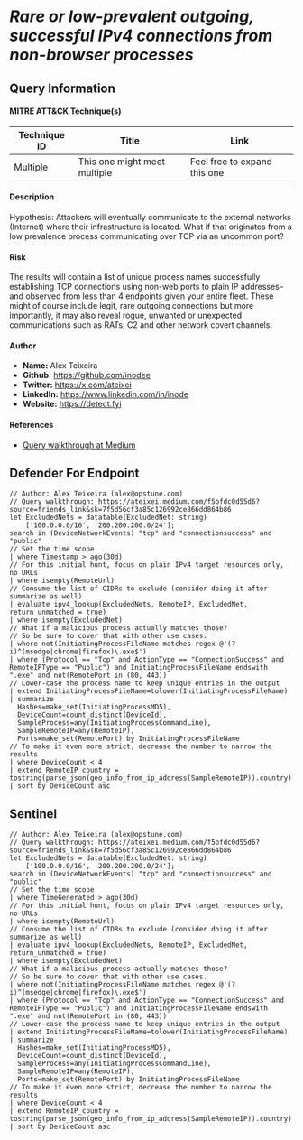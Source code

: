 # *Rare or low-prevalent outgoing, successful IPv4 connections from non-browser processes*

## Query Information

#### MITRE ATT&CK Technique(s)

| Technique ID | Title    | Link    |
| ---  | --- | --- |
| Multiple | This one might meet multiple |Feel free to expand this one|

#### Description
Hypothesis: Attackers will eventually communicate to the external networks (Internet) where their infrastructure is located. What if that originates from a low prevalence process communicating over TCP via an uncommon port?

#### Risk
The results will contain a list of unique process names successfully establishing TCP connections using non-web ports to plain IP addresses - and observed from less than 4 endpoints given your entire fleet.
These might of course include legit, rare outgoing connections but more importantly, it may also reveal rogue, unwanted or unexpected communications such as RATs, C2 and other network covert channels.

#### Author <Optional>
- **Name:** Alex Teixeira
- **Github:** https://github.com/inodee
- **Twitter:** https://x.com/ateixei
- **LinkedIn:** https://www.linkedin.com/in/inode
- **Website:** https://detect.fyi

#### References
- [Query walkthrough at Medium](https://ateixei.medium.com/f5bfdc0d55d6?source=friends_link&sk=7f5d56cf3a85c126992ce866dd864b86)


## Defender For Endpoint
```KQL
// Author: Alex Teixeira (alex@opstune.com)
// Query walkthrough: https://ateixei.medium.com/f5bfdc0d55d6?source=friends_link&sk=7f5d56cf3a85c126992ce866dd864b86
let ExcludedNets = datatable(ExcludedNet: string) 
    ['100.0.0.0/16', '200.200.200.0/24']; 
search in (DeviceNetworkEvents) "tcp" and "connectionsuccess" and "public" 
// Set the time scope
| where Timestamp > ago(30d)
// For this initial hunt, focus on plain IPv4 target resources only, no URLs
| where isempty(RemoteUrl)
// Consume the list of CIDRs to exclude (consider doing it after summarize as well)
| evaluate ipv4_lookup(ExcludedNets, RemoteIP, ExcludedNet, return_unmatched = true)
| where isempty(ExcludedNet)
// What if a malicious process actually matches those?
// So be sure to cover that with other use cases.
| where not(InitiatingProcessFileName matches regex @'(?i)^(msedge|chrome|firefox)\.exe$')
| where (Protocol == "Tcp" and ActionType == "ConnectionSuccess" and RemoteIPType == "Public") and InitiatingProcessFileName endswith ".exe" and not(RemotePort in (80, 443)) 
// Lower-case the process name to keep unique entries in the output
| extend InitiatingProcessFileName=tolower(InitiatingProcessFileName)
| summarize
  Hashes=make_set(InitiatingProcessMD5),
  DeviceCount=count_distinct(DeviceId),
  SampleProcess=any(InitiatingProcessCommandLine),
  SampleRemoteIP=any(RemoteIP),
  Ports=make_set(RemotePort) by InitiatingProcessFileName
// To make it even more strict, decrease the number to narrow the results
| where DeviceCount < 4
| extend RemoteIP_country = tostring(parse_json(geo_info_from_ip_address(SampleRemoteIP)).country) 
| sort by DeviceCount asc
```
## Sentinel
```KQL
// Author: Alex Teixeira (alex@opstune.com)
// Query walkthrough: https://ateixei.medium.com/f5bfdc0d55d6?source=friends_link&sk=7f5d56cf3a85c126992ce866dd864b86
let ExcludedNets = datatable(ExcludedNet: string) 
    ['100.0.0.0/16', '200.200.200.0/24']; 
search in (DeviceNetworkEvents) "tcp" and "connectionsuccess" and "public" 
// Set the time scope
| where TimeGenerated > ago(30d)
// For this initial hunt, focus on plain IPv4 target resources only, no URLs
| where isempty(RemoteUrl)
// Consume the list of CIDRs to exclude (consider doing it after summarize as well)
| evaluate ipv4_lookup(ExcludedNets, RemoteIP, ExcludedNet, return_unmatched = true)
| where isempty(ExcludedNet)
// What if a malicious process actually matches those?
// So be sure to cover that with other use cases.
| where not(InitiatingProcessFileName matches regex @'(?i)^(msedge|chrome|firefox)\.exe$')
| where (Protocol == "Tcp" and ActionType == "ConnectionSuccess" and RemoteIPType == "Public") and InitiatingProcessFileName endswith ".exe" and not(RemotePort in (80, 443)) 
// Lower-case the process name to keep unique entries in the output
| extend InitiatingProcessFileName=tolower(InitiatingProcessFileName)
| summarize
  Hashes=make_set(InitiatingProcessMD5),
  DeviceCount=count_distinct(DeviceId),
  SampleProcess=any(InitiatingProcessCommandLine),
  SampleRemoteIP=any(RemoteIP),
  Ports=make_set(RemotePort) by InitiatingProcessFileName
// To make it even more strict, decrease the number to narrow the results
| where DeviceCount < 4
| extend RemoteIP_country = tostring(parse_json(geo_info_from_ip_address(SampleRemoteIP)).country) 
| sort by DeviceCount asc
```
